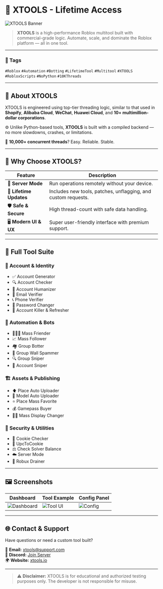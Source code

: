 # 🚀 XTOOLS - Lifetime Access

![XTOOLS Banner](https://your-image-url.com/banner.png)

> **XTOOLS** is a high-performance Roblox multitool built with commercial-grade logic. Automate, scale, and dominate the Roblox platform — all in one tool.

---

### 🔖 Tags  
`#Roblox` `#Automation` `#Botting` `#LifetimeTool` `#Multitool` `#XTOOLS` `#RobloxScripts` `#NoPython` `#10KThreads`

---

## 🧠 About XTOOLS

XTOOLS is engineered using top-tier threading logic, similar to that used in **Shopify**, **Alibaba Cloud**, **WeChat**, **Huawei Cloud**, and **10+ multimillion-dollar corporations**.

⚙️ Unlike Python-based tools, **XTOOLS** is built with a compiled backend — no more slowdowns, crashes, or limitations.

🧵 **10,000+ concurrent threads**? Easy. Reliable. Stable.

---

## 💎 Why Choose XTOOLS?

| Feature | Description |
|--------|-------------|
| 🔁 **Server Mode** | Run operations remotely without your device. |
| 🔧 **Lifetime Updates** | Includes new tools, patches, unflagging, and custom requests. |
| 🛡️ **Safe & Secure** | High thread-count with safe data handling. |
| 🖥️ **Modern UI & UX** | Super user-friendly interface with premium support. |

---

## 🧰 Full Tool Suite

### 👥 Account & Identity
- ✅ Account Generator  
- 🔍 Account Checker  
- 👤 Account Humanizer  
- 📧 Email Verifier  
- 📞 Phone Verifier  
- 🔁 Password Changer  
- 🔪 Account Killer & Refresher  

### 🤖 Automation & Bots
- 🧑‍🤝‍🧑 Mass Friender  
- 📈 Mass Follower  
- 🏘️ Group Botter  
- 🧱 Group Wall Spammer  
- 🔍 Group Sniper  
- 🎯 Account Sniper  

### 🏗️ Assets & Publishing
- ⬆️ Place Auto Uploader  
- 🧩 Model Auto Uploader  
- ⭐ Place Mass Favorite  
- 💰 Gamepass Buyer  
- 🧍‍♂️ Mass Display Changer  

### 🔐 Security & Utilities
- 🍪 Cookie Checker  
- 📲 UpcToCookie  
- ⚖️ Check Solver Balance  
- ☁️ Server Mode  
- 💸 Robux Drainer  

---

## 🖼️ Screenshots

| Dashboard | Tool Example | Config Panel |
|----------|--------------|--------------|
| ![Dashboard](https://your-image-url.com/dashboard.png) | ![Tool UI](https://your-image-url.com/tool-ui.png) | ![Config](https://your-image-url.com/config.png) |

---

## 🌐 Contact & Support

Have questions or need a custom tool built?

📨 **Email:** xtools@support.com  
💬 **Discord:** [Join Server](https://your-discord-invite.com)  
🌍 **Website:** [xtools.io](https://xtools.io)

---

> ⚠️ **Disclaimer:** XTOOLS is for educational and authorized testing purposes only. The developer is not responsible for misuse.

